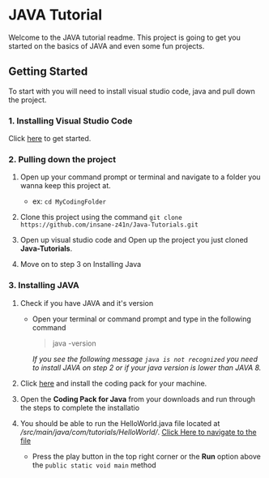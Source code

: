 # JAVA Tutorial

Welcome to the JAVA tutorial readme. This project is going to get you started on the basics of JAVA and even some fun projects. 

## Getting Started 

To start with you will need to install visual studio code, java and pull down the project.

### 1. Installing Visual Studio Code 

Click [here](https://code.visualstudio.com/
) to get started.

### 2. Pulling down the project

1. Open up your command prompt or terminal and navigate to a folder you wanna keep this project at. 
    - ex: `cd MyCodingFolder`

2. Clone this project using the command `git clone https://github.com/insane-z41n/Java-Tutorials.git`

3. Open up visual studio code and Open up the project you just cloned __Java-Tutorials__.

4. Move on to step 3 on Installing Java

### 3. Installing JAVA 

1. Check if you have JAVA and it's version 
    - Open your terminal or command prompt and type in the following command 

        > java -version 

        _If you see the following message `java is not recognized` you need to install JAVA on step 2 or if your java version is lower than JAVA 8._

2. Click [here](https://code.visualstudio.com/docs/java/java-tutorial) and install the coding pack for your machine. 

3. Open the __Coding Pack for Java__ from your downloads and run through the steps to complete the installatio

4. You should be able to run the HelloWorld.java file located at _/src/main/java/com/tutorials/HelloWorld/_. [Click Here to navigate to the file](./src/main/java/com/tutorials/HelloWorld/HelloWorld.java)
    - Press the play button in the top right corner or the __Run__ option above the `public static void main` method











    

